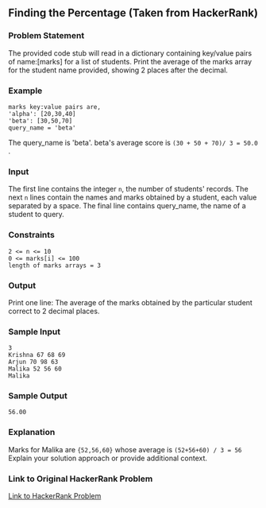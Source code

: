 ## Finding the Percentage (Taken from HackerRank)

### Problem Statement

The provided code stub will read in a dictionary containing key/value pairs of name:[marks] for a list of students. Print the average of the marks array for the student name provided, showing 2 places after the decimal.

### Example

```
marks key:value pairs are,
'alpha': [20,30,40]
'beta': [30,50,70]
query_name = 'beta'
```

The query_name is 'beta'. beta's average score is `(30 + 50 + 70)/ 3 = 50.0 `.

### Input

The first line contains the integer `n`, the number of students' records. The next `n` lines contain the names and marks obtained by a student, each value separated by a space. The final line contains query_name, the name of a student to query.

### Constraints

```
2 <= n <= 10
0 <= marks[i] <= 100
length of marks arrays = 3
```

### Output

Print one line: The average of the marks obtained by the particular student correct to 2 decimal places.

### Sample Input

```
3
Krishna 67 68 69
Arjun 70 98 63
Malika 52 56 60
Malika
```

### Sample Output

```
56.00
```

### Explanation

Marks for Malika are `{52,56,60}` whose average is `(52+56+60) / 3 = 56` Explain your solution approach or provide additional context.

### Link to Original HackerRank Problem

[Link to HackerRank Problem](https://www.hackerrank.com/challenges/finding-the-percentage/problem?isFullScreen=true)
